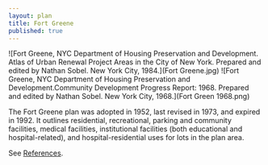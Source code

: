 ```yaml
---
layout: plan
title: Fort Greene
published: true
---
```


![Fort Greene, NYC Department of Housing Preservation and Development. Atlas of Urban Renewal Project Areas in the City of New York. Prepared and edited by Nathan Sobel. New York City, 1984.](Fort Greene.jpg)
![Fort Greene, NYC Department of Housing Preservation and Development.Community Development Progress Report: 1968. Prepared and edited by Nathan Sobel. New York City, 1968.](Fort Green 1968.png)

The Fort Greene plan was adopted in 1952, last revised in 1973, and expired in 1992. It outlines residential, recreational, parking and community facilities, medical facilities, institutional facilities (both educational and hospital-related), and hospital-residential uses for lots in the plan area.

See [References](http://www.urbanreviewer.org/#page=references.html).
